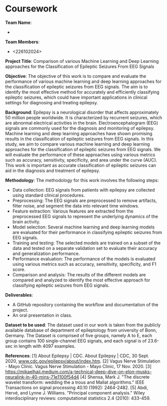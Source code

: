 # Coursework


**Team Name**:
* <ICA> 

**Team Members**:
* <Umesh Kumar Naik M><226102024><ECE><PhD>

**Project Title**:
Comparison of various Machine Learning and Deep Learning approaches for the Classification of Epileptic Seizures From EEG Signals        

**Objective**:
The objective of this work is to compare and evaluate the performance of various machine learning and deep learning approaches for the classification of epileptic seizures from EEG signals. The aim is to identify the most effective method for accurately and efficiently classifying epileptic seizures, which could have important applications in clinical settings for diagnosing and treating epilepsy.

**Background**:
Epilepsy is a neurological disorder that affects approximately 50 million people worldwide. It is characterized by recurrent seizures, which are abnormal electrical activities in the brain. Electroencephalogram (EEG) signals are commonly used for the diagnosis and monitoring of epilepsy. Machine learning and deep learning approaches have shown promising results in the classification of epileptic seizures from EEG signals. In this study, we aim to compare various machine learning and deep learning approaches for the classification of epileptic seizures from EEG signals. We will evaluate the performance of these approaches using various metrics such as accuracy, sensitivity, specificity, and area under the curve (AUC). This work is important as accurate classification of epileptic seizures can aid in the diagnosis and treatment of epilepsy.

**Methodology**:
The methodology for this work involves the following steps:

* Data collection: EEG signals from patients with epilepsy are collected using standard clinical procedures.
* Preprocessing: The EEG signals are preprocessed to remove artifacts, filter noise, and segment the data into relevant time windows.
* Feature extraction: Various features are extracted from the preprocessed EEG signals to represent the underlying dynamics of the brain activity.
* Model selection: Several machine learning and deep learning models are evaluated for their performance in classifying epileptic seizures from EEG signals.
* Training and testing: The selected models are trained on a subset of the data and tested on a separate validation set to evaluate their accuracy and generalization performance.
* Performance evaluation: The performance of the models is evaluated using various metrics such as accuracy, sensitivity, specificity, and F1 score.
* Comparison and analysis: The results of the different models are compared and analyzed to identify the most effective approach for classifying epileptic seizures from EEG signals.

**Deliverables**:
* A GitHub repository containing the workflow and documentation of the project.
* An oral presentation in class.

**Dataset to be used**:
The dataset used in our work is taken from the publicly available database of department of epileptology from university of Bonn, Germany. The Dataset is comprised of five groups, namely A to E, each group contains 100 single-channel EEG signals, and each signal is of 23.6-sec in length with 4097 examples.

**References**:
[1] About Epilepsy | CDC. About Epilepsy | CDC, 30 Sept. 2020, www.cdc.gov/epilepsy/about/index.htm. 
[2] Vagus Nerve Stimulation - Mayo Clinic. Vagus Nerve Stimulation - Mayo Clinic, 17 Nov. 2020.
[3] https://mikaelhaji.medium.com/a-technical-deep-dive-on-elon-musks-neuralink-in-40-mins-71e1100f54d4
[4] Shensa, Mark J. "The discrete wavelet transform: wedding the a trous and Mallat algorithms." IEEE Transactions on signal processing 40.10 (1992): 2464-2482.
[5] Abdi, Hervé, and Lynne J. Williams. "Principal component analysis." Wiley interdisciplinary reviews: computational statistics 2.4 (2010): 433-459.
